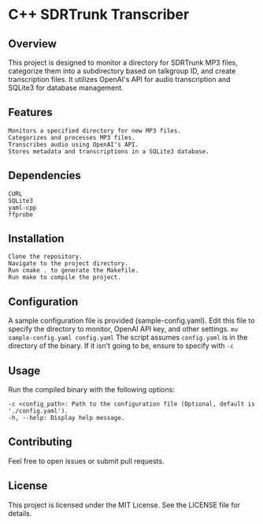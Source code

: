 # C++ SDRTrunk Transcriber
## Overview

This project is designed to monitor a directory for SDRTrunk MP3 files, categorize them into a subdirectory based on talkgroup ID, and create transcription files. It utilizes OpenAI's API for audio transcription and SQLite3 for database management.
## Features

    Monitors a specified directory for new MP3 files.
    Categorizes and processes MP3 files.
    Transcribes audio using OpenAI's API.
    Stores metadata and transcriptions in a SQLite3 database.

## Dependencies

    CURL
    SQLite3
    yaml-cpp
    ffprobe

## Installation

    Clone the repository.
    Navigate to the project directory.
    Run cmake . to generate the Makefile.
    Run make to compile the project.

## Configuration

A sample configuration file is provided (sample-config.yaml). 
Edit this file to specify the directory to monitor, OpenAI API key, and other settings.
`mv sample-config.yaml config.yaml`
The script assumes `config.yaml` is in the directory of the binary. If it isn't going to be, ensure to specify with `-c`
## Usage

Run the compiled binary with the following options:

    -c <config_path>: Path to the configuration file (Optional, default is './config.yaml').
    -h, --help: Display help message.

## Contributing

Feel free to open issues or submit pull requests.
## License

This project is licensed under the MIT License. See the LICENSE file for details.